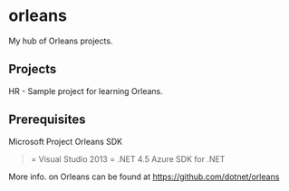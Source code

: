 # orleans
My hub of Orleans projects.

<h2>Projects</h2>

HR - Sample project for learning Orleans.

<h2>Prerequisites</h2>

Microsoft Project Orleans SDK
>= Visual Studio 2013
>= .NET 4.5
Azure SDK for .NET

More info. on Orleans can be found at https://github.com/dotnet/orleans
